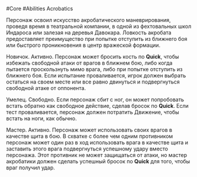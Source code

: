 #Core #Abilities
Acrobatics

Персонаж освоил искусство акробатического маневрирования, проведя время в театральной компании, в одной из фехтовальных школ Индароса или залезая на деревья Давокара. Ловкость акробата предоставляет преимущество при попытке отступить из ближнего боя или быстрого проникновения в центр вражеской формации.

Новичок. Активно. Персонаж может бросить кость по **Quick**, чтобы избежать свободной атаки от врагов в ближнем бою, либо когда пытается проскользнуть мимо врага, либо при попытке отступить из ближнего боя. Если испытание проваливается, игрок должен выбрать остаться на своем месте или все равно двинуться и подвергнуться свободной атаке от оппонента.

Умелец. Свободно. Если персонаж сбит с ног, он может попробовать встать обратно как свободное действие, сделав бросок по **Quick**. Если тест проваливается, персонаж должен потратить Движение, чтобы встать на ноги, как обычно.

Мастер. Активно. Персонаж может использовать своих врагов в качестве щита в бою. В схватке с более чем одним противником персонаж может один раз в ход использовать врага в качестве щита и заставить этого врага подвергнуться успешному удару вместо персонажа. Этот противник не может защищаться от атаки, но мастер акробатики должен сделать успешный бросок по **Quick** для того, чтобы враг получил удар.
